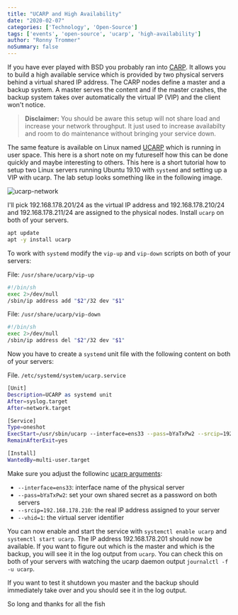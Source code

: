 ```yaml
---
title: "UCARP and High Availability"
date: "2020-02-07"
categories: ['Technology', 'Open-Source']
tags: ['events', 'open-source', 'ucarp', 'high-availability']
author: "Ronny Trommer"
noSummary: false
---
```


If you have ever played with BSD you probably ran into [CARP](https://en.wikipedia.org/wiki/Common_Address_Redundancy_Protocol).
It allows you to build a high available service which is provided by two physical servers behind a virtual shared IP address.
The CARP nodes define a master and a backup system.
A master serves the content and if the master crashes, the backup system takes over automatically the virtual IP (VIP) and the client won't notice.

> **Disclaimer:**
> You should be aware this setup will not share load and increase your network throughput.
> It just used to increase availabilty and room to do maintenance without bringing your service down.

The same feature is available on Linux named [UCARP](http://manpages.ubuntu.com/manpages/trusty/man8/ucarp.8.html) which is running in user space.
This here is a short note on my futureself how this can be done quickly and maybe interesting to others.
This here is a short tutorial how to setup two Linux servers running Ubuntu 19.10 with `systemd` and setting up a VIP with ucarp.
The lab setup looks something like in the following image.

![ucarp-network](/images/carp-setup.svg)

I'll pick 192.168.178.201/24 as the virtual IP address and 192.168.178.210/24 and 192.168.178.211/24 are assigned to the physical nodes.
Install `ucarp` on both of your servers.

```bash
apt update
apt -y install ucarp
```

To work with `systemd` modify the `vip-up` and `vip-down` scripts on both of your servers:

File: `/usr/share/ucarp/vip-up`

```bash
#!/bin/sh
exec 2>/dev/null
/sbin/ip address add "$2"/32 dev "$1"
```

File: `/usr/share/ucarp/vip-down`

```bash
#!/bin/sh
exec 2>/dev/null
/sbin/ip address del "$2"/32 dev "$1"
```

Now you have to create a `systemd` unit file with the following content on both of your servers:

File. `/etc/systemd/system/ucarp.service`

```bash
[Unit]
Description=UCARP as systemd unit
After=syslog.target
After=network.target

[Service]
Type=oneshot
ExecStart=/usr/sbin/ucarp --interface=ens33 --pass=bYaTxPw2 --srcip=192.168.178.210 --vhid=1 --addr=192.168.178.201 --shutdown --preempt --upscript=/usr/share/ucarp/vip-up --downscript=/usr/share/ucarp/vip-down -B
RemainAfterExit=yes

[Install]
WantedBy=multi-user.target
```

Make sure you adjust the followinc [ucarp arguments](http://manpages.ubuntu.com/manpages/trusty/man8/ucarp.8.html):

* `--interface=ens33`: interface name of the physical server
* `--pass=bYaTxPw2`: set your own shared secret as a password on both servers
* `--srcip=192.168.178.210`: the real IP address assigned to your server
* `--vhid=1`: the virtual server identifier

You can now enable and start the service with `systemctl enable ucarp` and `systemctl start ucarp`.
The IP address 192.168.178.201 should now be available.
If you want to figure out which is the master and which is the backup, you will see it in the log output from `ucarp`.
You can check this on both of your servers with watching the ucarp daemon output `journalctl -f -u ucarp`.

If you want to test it shutdown you master and the backup should immediately take over and you should see it in the log output.

So long and thanks for all the fish
